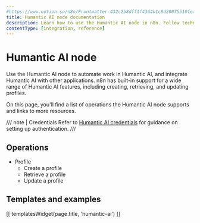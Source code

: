 ```yaml
---
#https://www.notion.so/n8n/Frontmatter-432c2b8dff1f43d4b1c8d20075510fe4
title: Humantic AI node documentation
description: Learn how to use the Humantic AI node in n8n. Follow technical documentation to integrate Humantic AI node into your workflows.
contentType: [integration, reference]
---
```


# Humantic AI node

Use the Humantic AI node to automate work in Humantic AI, and integrate Humantic AI with other applications. n8n has built-in support for a wide range of Humantic AI features, including creating, retrieving, and updating profiles. 

On this page, you'll find a list of operations the Humantic AI node supports and links to more resources.

/// note | Credentials
Refer to [Humantic AI credentials](/integrations/builtin/credentials/humanticai.md) for guidance on setting up authentication. 
///

## Operations

* Profile
    * Create a profile
    * Retrieve a profile
    * Update a profile

## Templates and examples

<!-- see https://www.notion.so/n8n/Pull-in-templates-for-the-integrations-pages-37c716837b804d30a33b47475f6e3780 -->
[[ templatesWidget(page.title, 'humantic-ai') ]]

